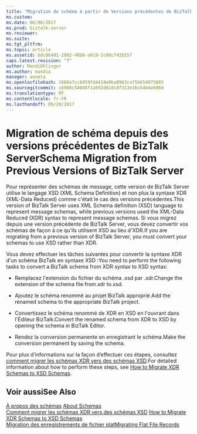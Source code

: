 ```yaml
---
title: "Migration de schéma à partir de Versions précédentes de BizTalk Server | Documents Microsoft"
ms.custom: 
ms.date: 06/08/2017
ms.prod: biztalk-server
ms.reviewer: 
ms.suite: 
ms.tgt_pltfrm: 
ms.topic: article
ms.assetid: bdc86401-2002-40b8-a919-2c00cf42b557
caps.latest.revision: "7"
author: MandiOhlinger
ms.author: mandia
manager: anneta
ms.openlocfilehash: 1666e7cc8459fd4418e0ba0963caf5b654975805
ms.sourcegitcommit: cb908c540d8f1a692d01dc8f313e16cb4b4e696d
ms.translationtype: MT
ms.contentlocale: fr-FR
ms.lasthandoff: 09/20/2017
---
```

# <a name="schema-migration-from-previous-versions-of-biztalk-server"></a><span data-ttu-id="79ea5-102">Migration de schéma depuis des versions précédentes de BizTalk Server</span><span class="sxs-lookup"><span data-stu-id="79ea5-102">Schema Migration from Previous Versions of BizTalk Server</span></span>
<span data-ttu-id="79ea5-103">Pour représenter des schémas de message, cette version de BizTalk Server utilise le langage XSD (XML Schema Definition) et non plus la syntaxe XDR (XML-Data Reduced) comme c'était le cas des versions précédentes.</span><span class="sxs-lookup"><span data-stu-id="79ea5-103">This version of BizTalk Server uses XML Schema definition (XSD) language to represent message schemas, while previous versions used the XML-Data Reduced (XDR) syntax to represent message schemas.</span></span> <span data-ttu-id="79ea5-104">Si vous migrez depuis une version précédente de BizTalk Server, vous devez convertir vos schémas de façon à ce qu'ils utilisent XSD au lieu d'XDR.</span><span class="sxs-lookup"><span data-stu-id="79ea5-104">If you are migrating from a previous version of BizTalk Server, you must convert your schemas to use XSD rather than XDR.</span></span>  
  
 <span data-ttu-id="79ea5-105">Vous devez effectuer les tâches suivantes pour convertir la syntaxe XDR d'un schéma BizTalk en syntaxe XSD :</span><span class="sxs-lookup"><span data-stu-id="79ea5-105">You need to perform the following tasks to convert a BizTalk schema from XDR syntax to XSD syntax:</span></span>  
  
-   <span data-ttu-id="79ea5-106">Remplacez l'extension du fichier du schéma .xsd par .xdr.</span><span class="sxs-lookup"><span data-stu-id="79ea5-106">Change the extension of the schema file from.xdr to.xsd.</span></span>  
  
-   <span data-ttu-id="79ea5-107">Ajoutez le schéma renommé au projet BizTalk approprié.</span><span class="sxs-lookup"><span data-stu-id="79ea5-107">Add the renamed schema to the appropriate BizTalk project.</span></span>  
  
-   <span data-ttu-id="79ea5-108">Convertissez le schéma renommé de XDR en XSD en l'ouvrant dans l'Éditeur BizTalk.</span><span class="sxs-lookup"><span data-stu-id="79ea5-108">Convert the renamed schema from XDR to XSD by opening the schema in BizTalk Editor.</span></span>  
  
-   <span data-ttu-id="79ea5-109">Rendez la conversion permanente en enregistrant le schéma.</span><span class="sxs-lookup"><span data-stu-id="79ea5-109">Make the conversion permanent by saving the schema.</span></span>  
  
 <span data-ttu-id="79ea5-110">Pour plus d’informations sur la façon d’effectuer ces étapes, consultez [comment migrer les schémas XDR vers des schémas XSD](../core/how-to-migrate-xdr-schemas-to-xsd-schemas.md).</span><span class="sxs-lookup"><span data-stu-id="79ea5-110">For detailed information about how to perform these steps, see [How to Migrate XDR Schemas to XSD Schemas](../core/how-to-migrate-xdr-schemas-to-xsd-schemas.md).</span></span>  
  
## <a name="see-also"></a><span data-ttu-id="79ea5-111">Voir aussi</span><span class="sxs-lookup"><span data-stu-id="79ea5-111">See Also</span></span>  
 <span data-ttu-id="79ea5-112">[À propos des schémas](../core/about-schemas.md) </span><span class="sxs-lookup"><span data-stu-id="79ea5-112">[About Schemas](../core/about-schemas.md) </span></span>  
 <span data-ttu-id="79ea5-113">[Comment migrer les schémas XDR vers des schémas XSD](../core/how-to-migrate-xdr-schemas-to-xsd-schemas.md) </span><span class="sxs-lookup"><span data-stu-id="79ea5-113">[How to Migrate XDR Schemas to XSD Schemas](../core/how-to-migrate-xdr-schemas-to-xsd-schemas.md) </span></span>  
 [<span data-ttu-id="79ea5-114">Migration des enregistrements de fichier plat</span><span class="sxs-lookup"><span data-stu-id="79ea5-114">Migrating Flat File Records</span></span>](../core/migrating-flat-file-records.md)